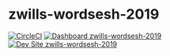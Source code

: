 # zwills-wordsesh-2019

[![CircleCI](https://circleci.com/gh/pantheon-training-org/zwills-wordsesh-2019.svg?style=shield)](https://circleci.com/gh/pantheon-training-org/zwills-wordsesh-2019)
[![Dashboard zwills-wordsesh-2019](https://img.shields.io/badge/dashboard-zwills_wordsesh_2019-yellow.svg)](https://dashboard.pantheon.io/sites/c8bf347f-f055-438e-95e2-72c69397e586#dev/code)
[![Dev Site zwills-wordsesh-2019](https://img.shields.io/badge/site-zwills_wordsesh_2019-blue.svg)](http://dev-zwills-wordsesh-2019.pantheonsite.io/)